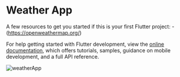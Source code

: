 # Weather App


A few resources to get you started if this is your first Flutter project:
-(https://openweathermap.org/)



For help getting started with Flutter development, view the
[online documentation](https://docs.flutter.dev/), which offers tutorials,
samples, guidance on mobile development, and a full API reference.


![weatherApp](https://github.com/Liander2/WeatherApp2/assets/150666994/0523d981-83fa-48a1-bf2e-6ef903c03e30)
